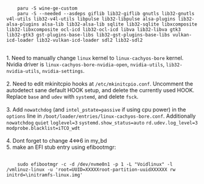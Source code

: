 ##
        paru -S wine-ge-custom
        paru -S --needed --asdeps giflib lib32-giflib gnutls lib32-gnutls v4l-utils lib32-v4l-utils libpulse lib32-libpulse alsa-plugins lib32-alsa-plugins alsa-lib lib32-alsa-lib sqlite lib32-sqlite libxcomposite lib32-libxcomposite ocl-icd lib32-ocl-icd libva lib32-libva gtk3 lib32-gtk3 gst-plugins-base-libs lib32-gst-plugins-base-libs vulkan-icd-loader lib32-vulkan-icd-loader sdl2 lib32-sdl2
<br/>1. Need to manually change `linux` kernel to `linux-cachyos-bore` kernel. Nvidia driver is `linux-cachyos-bore-nvidia-open`, `nvidia-utils`, `lib32-nvidia-utils`, `nvidia-settings`.
<br/>
<br/>2. Need to edit mkinitcpio hooks at `/etc/mkinitcpio.conf`. Uncomment the autodetect sane default HOOK setup, and delete the currently used HOOK. Replace `base` and `udev` with `systemd`, and delete `fsck`.
<br/>
<br/>3. Add `nowatchdog` (and `intel_pstate=passive` if using cpu power) in the `options` line in `/boot/loader/entries/linux-cachyos-bore.conf`. Additionally `nowatchdog` `quiet` `loglevel=3` `systemd.show_status=auto` `rd.udev.log_level=3` `modprobe.blacklist=iTCO_wdt`
<br/>
<br/> 4. Dont forget to change 4<=>6 in my_bd
<br/>5. make an EFI stub entry using efibootmgr:
##
        sudo efibootmgr -c -d /dev/nvme0n1 -p 1 -L "Voidlinux" -l /vmlinuz-linux -u 'root=UUID=XXXXXroot-partition-uuidXXXXXX rw initrd=\initramfs-linux.img'
